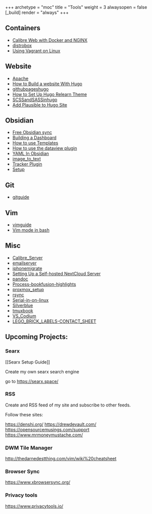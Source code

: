 +++ 
archetype = "moc" 
title = "Tools" 
weight = 3
alwaysopen = false
[_build]
  render = "always"
+++

## Containers
- [Calibre Web with Docker and NGINX](Calibre%20Web%20with%20Docker%20and%20NGINX.md)
- [distrobox](distrobox.md)
- [Using Vagrant on Linux](Using%20Vagrant%20on%20Linux.md)

## Website
- [Apache](Apache.md)
- [How to Build a website With Hugo](How%20to%20Build%20a%20website%20With%20Hugo.md)
- [githubpageshugo](githubpageshugo.md)
- [How to Set Up Hugo Relearn Theme](How%20to%20Set%20Up%20Hugo%20Relearn%20Theme.md)
- [SCSSandSASSinhugo](SCSSandSASSinhugo.md)
- [Add Plausible to Hugo Site](Add%20Plausible%20to%20Hugo%20Site.md)

## Obsidian

- [Free Obsidian sync](Free%20Obsidian%20sync.md)
- [Building a Dashboard](Building%20a%20Dashboard.md)
- [How to use Templates](How%20to%20use%20Templates.md)
- [How to use the dataview plugin](How%20to%20use%20the%20dataview%20plugin.md)
- [YAML In Obsidian](YAML%20In%20Obsidian.md)
- [image_to_text](image_to_text.md)
- [Tracker Plugin](Tracker%20Plugin.md)
- [Setup](Setup.md)
## Git
- [gitguide](gitguide.md)

## Vim
- [vimguide](vimguide.md)
- [Vim mode in bash](Vim%20mode%20in%20bash.md)

## Misc
- [Calibre_Server](Calibre_Server.md)
- [emailserver](emailserver.md)
- [iphonemigrate](iphonemigrate.md)
- [Setting Up a Self-hosted NextCloud Server](Setting%20Up%20a%20Self-hosted%20NextCloud%20Server.md)
- [pandoc](pandoc.md)
- [Process-bookfusion-highlights](Process-bookfusion-highlights.md)
- [proxmox_setup](proxmox_setup.md)
- [rsync](rsync.md)
- [Serial-in-on-linux](Serial-in-on-linux.md)
- [Silverblue](tools/drafts/Silverblue.md)
- [tmuxbook](tmuxbook.md)
- [VS_Codium](VS_Codium.md)
- [LEGO_BRICK_LABELS-CONTACT_SHEET](LEGO_BRICK_LABELS-CONTACT_SHEET.pdf)
 
## Upcoming Projects:

### Searx 

[[Searx Setup Guide]]

Create my own searx search engine

go to https://searx.space/

### RSS

Create and RSS feed of my site and subscribe to other feeds.

Follow these sites:

https://denshi.org/
https://drewdevault.com/
https://opensourcemusings.com/support
https://www.mrmoneymustache.com/

### DWM Tile Manager

http://thedarnedestthing.com/vim/wiki%20cheatsheet

### Browser Sync
https://www.xbrowsersync.org/

### Privacy tools
https://www.privacytools.io/